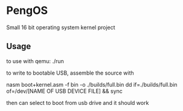 # PengOS
Small 16 bit operating system kernel project

## Usage
to use with qemu:
./run

to write to bootable USB, assemble the source with

nasm boot+kernel.asm -f bin -o ./builds/full.bin
dd if=./builds/full.bin of=/dev/[NAME OF USB DEVICE FILE] && sync

then can select to boot from usb drive and it should work
